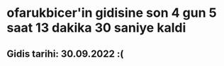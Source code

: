 # ofarukbicer'in gidisine son 4 gun 5 saat 13 dakika 30 saniye kaldi

## Gidis tarihi: 30.09.2022 :(